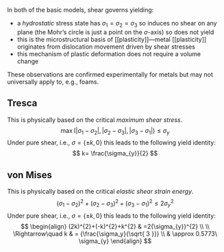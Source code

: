 In both of the basic models, shear governs yielding:
- a *hydrostatic* stress state has $\sigma_{1}=\sigma_{2}=\sigma_{3}$ so induces no shear on any plane (the Mohr’s circle is just a point on the $\sigma$-axis) so does not yield
- this is the microstructural basis of [[plasticity]]—metal [[plasticity]] originates from dislocation movement driven by shear stresses
- this mechanism of plastic deformation does not require a volume change

These observations are confirmed experimentally for metals but may not universally apply to, e.g., foams.
## Tresca
This is physically based on the critical *maximum shear stress*.
$$
\max(|\sigma_{1}-\sigma_{2}|,|\sigma_{2}-\sigma_{3}|,|\sigma_{3}-\sigma_{1}|) \leq \sigma_{y}
$$
Under pure shear, i.e., $\sigma=\{ \pm k, 0 \}$ this leads to the following yield identity:
$$
k= \frac{\sigma_{y}}{2}
$$
## von Mises
This is physically based on the critical *elastic shear strain energy*.$$
(\sigma_{1}-\sigma_{2})^{2}+(\sigma_{2}-\sigma_{3})^{2}+(\sigma_{3}-\sigma_{1})^{2}\leq 2{\sigma_{y}}^{2}
$$Under pure shear, i.e., $\sigma=\{ \pm k, 0 \}$ this leads to the following yield identity:$$
\begin{align}
(2k)^{2}+(-k)^{2}+k^{2} & =2{\sigma_{y}}^{2} \\
 \\
\Rightarrow\quad k & = {\frac{\sigma_y}{\sqrt{ 3 }}} \\
 & \approx 0.5773\ \sigma_{y}
\end{align}
$$